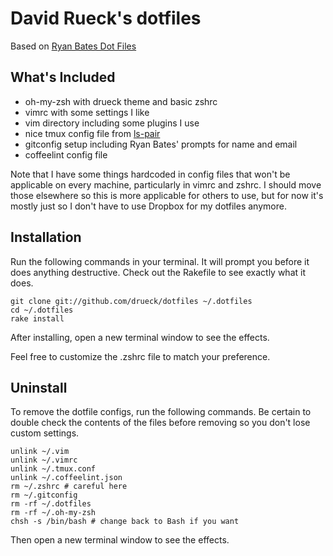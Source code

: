 # David Rueck's dotfiles

Based on [Ryan Bates Dot Files](https://github.com/ryanb/dotfiles)

## What's Included

- oh-my-zsh with drueck theme and basic zshrc
- vimrc with some settings I like
- vim directory including some plugins I use
- nice tmux config file from [ls-pair](https://github.com/livingsocial/ls-pair)
- gitconfig setup including Ryan Bates' prompts for name and email
- coffeelint config file

Note that I have some things hardcoded in config files that won't be applicable
on every machine, particularly in vimrc and zshrc. I should move those elsewhere
so this is more applicable for others to use, but for now it's mostly just so I
don't have to use Dropbox for my dotfiles anymore.

## Installation

Run the following commands in your terminal. It will prompt you before it does
anything destructive. Check out the Rakefile to see exactly what it does.

```terminal
git clone git://github.com/drueck/dotfiles ~/.dotfiles
cd ~/.dotfiles
rake install
```

After installing, open a new terminal window to see the effects.

Feel free to customize the .zshrc file to match your preference.

## Uninstall

To remove the dotfile configs, run the following commands. Be certain to double check
the contents of the files before removing so you don't lose custom settings.

```
unlink ~/.vim
unlink ~/.vimrc
unlink ~/.tmux.conf
unlink ~/.coffeelint.json
rm ~/.zshrc # careful here
rm ~/.gitconfig
rm -rf ~/.dotfiles
rm -rf ~/.oh-my-zsh
chsh -s /bin/bash # change back to Bash if you want
```

Then open a new terminal window to see the effects.
